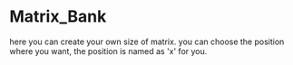 # Matrix_Bank

here you can create your own size of matrix.
you can choose the position where you want, the position is named as 'x' for you.
